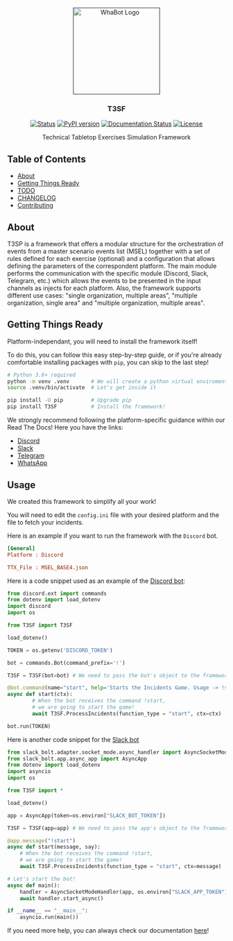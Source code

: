 <p align="center">
  <a href="" rel="noopener">
 <img width=200px height=200px src="https://user-images.githubusercontent.com/103124157/164258966-7a049d6c-4012-49ca-8f7d-2bb814c24009.png" alt="WhaBot Logo"></a>
</p>

<h3 align="center">T3SF</h3>

<div align="center">

  [![Status](https://img.shields.io/badge/status-active-success.svg)]() 
  [![PyPI version](https://badge.fury.io/py/T3SF.svg)](https://badge.fury.io/py/T3SF)
  [![Documentation Status](https://readthedocs.org/projects/t3sf/badge/?version=latest)](https://t3sf.readthedocs.io/en/latest/?badge=latest)
  [![License](https://img.shields.io/badge/license-GPL-blue.svg)](/LICENSE)

</div>

<p align="center"> Technical Tabletop Exercises Simulation Framework
    <br> 
</p>

## Table of Contents
- [About](#About)
- [Getting Things Ready](#Starting)
- [TODO](./TODO.md)
- [CHANGELOG](./CHANGELOG.md)
- [Contributing](./CONTRIBUTING.md)

## About <a name = "About"></a>
T3SP is a framework that offers a modular structure for the orchestration of events from a master scenario events list (MSEL) together with a set of rules defined for each exercise (optional) and a configuration that allows defining the parameters of the correspondent platform. The main module performs the communication with the specific module (Discord, Slack, Telegram, etc.) which allows the events to be presented in the input channels as injects for each platform. Also, the framework supports different use cases: "single organization, multiple areas", "multiple organization, single area" and "multiple organization, multiple areas".

## Getting Things Ready <a name = "Starting"></a>
Platform-independant, you will need to install the framework itself!

To do this, you can follow this easy step-by-step guide, or if you're already comfortable installing packages with `pip`, you can skip to the last step!

```bash
# Python 3.6+ required
python -m venv .venv       # We will create a python virtual enviroment
source .venv/bin/activate  # Let's get inside it

pip install -U pip         # Upgrade pip
pip install T3SF           # Install the framework!
```

We strongly recommend following the platform-specific guidance within our Read The Docs! Here you have the links:

  - [Discord](https://t3sf.readthedocs.io/en/latest/Discord.html#installation)
  - [Slack](https://t3sf.readthedocs.io/en/latest/Slack.html#installation)
  - [Telegram](https://t3sf.readthedocs.io/en/latest/Telegram.html#installation)
  - [WhatsApp](https://t3sf.readthedocs.io/en/latest/WhatsApp.html#installation)

## Usage <a name="Usage"></a>
We created this framework to simplify all your work!

You will need to edit the `config.ini` file with your desired platform and the file to fetch your incidents.

Here is an example if you want to run the framework with the `Discord` bot.

```ini
[General]
Platform : Discord

TTX_File : MSEL_BASE4.json
```

Here is a code snippet used as an example of the [Discord bot](./Discord/bot.py):

```python
from discord.ext import commands
from dotenv import load_dotenv
import discord
import os

from T3SF import T3SF

load_dotenv()

TOKEN = os.getenv('DISCORD_TOKEN')

bot = commands.Bot(command_prefix='!')

T3SF = T3SF(bot=bot) # We need to pass the bot's object to the framework.

@bot.command(name="start", help='Starts the Incidents Game. Usage -> !start')
async def start(ctx):
        # When the bot receives the command !start,
        # we are going to start the game!
        await T3SF.ProcessIncidents(function_type = "start", ctx=ctx) 

bot.run(TOKEN)

```

Here is another code snippet for the [Slack bot](./Slack/bot.py)

```python
from slack_bolt.adapter.socket_mode.async_handler import AsyncSocketModeHandler
from slack_bolt.app.async_app import AsyncApp
from dotenv import load_dotenv
import asyncio
import os

from T3SF import *

load_dotenv()

app = AsyncApp(token=os.environ["SLACK_BOT_TOKEN"])

T3SF = T3SF(app=app) # We need to pass the app's object to the framework.

@app.message("!start")
async def start(message, say):
    # When the bot receives the command !start,
    # we are going to start the game!
    await T3SF.ProcessIncidents(function_type = "start", ctx=message)

# Let's start the bot!
async def main():
    handler = AsyncSocketModeHandler(app, os.environ["SLACK_APP_TOKEN"])
    await handler.start_async()

if __name__ == "__main__":
    asyncio.run(main())
```

If you need more help, you can always check our documentation [here](https://t3sf.readthedocs.io/en/latest/)!
